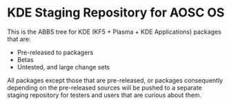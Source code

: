KDE Staging Repository for AOSC OS
==================================

This is the ABBS tree for KDE (KF5 + Plasma + KDE Applications) packages that are:

- Pre-released to packagers
- Betas
- Untested, and large change sets

All packages except those that are pre-released, or packages consequently depending on the pre-released
sources will be pushed to a separate staging repository for testers and users that are curious about
them.
